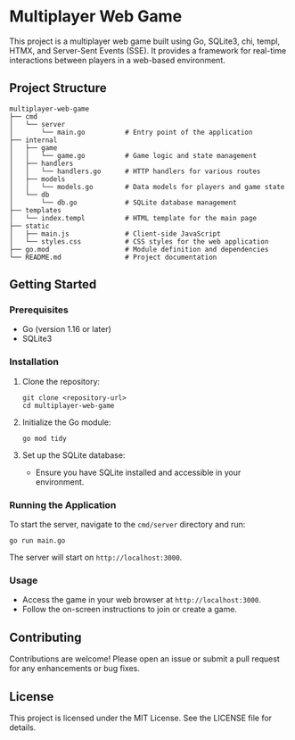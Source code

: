 # Multiplayer Web Game

This project is a multiplayer web game built using Go, SQLite3, chi, templ, HTMX, and Server-Sent Events (SSE). It provides a framework for real-time interactions between players in a web-based environment.

## Project Structure

```
multiplayer-web-game
├── cmd
│   └── server
│       └── main.go          # Entry point of the application
├── internal
│   ├── game
│   │   └── game.go          # Game logic and state management
│   ├── handlers
│   │   └── handlers.go      # HTTP handlers for various routes
│   ├── models
│   │   └── models.go        # Data models for players and game state
│   └── db
│       └── db.go            # SQLite database management
├── templates
│   └── index.templ          # HTML template for the main page
├── static
│   ├── main.js              # Client-side JavaScript
│   └── styles.css           # CSS styles for the web application
├── go.mod                   # Module definition and dependencies
└── README.md                # Project documentation
```

## Getting Started

### Prerequisites

- Go (version 1.16 or later)
- SQLite3

### Installation

1. Clone the repository:
   ```
   git clone <repository-url>
   cd multiplayer-web-game
   ```

2. Initialize the Go module:
   ```
   go mod tidy
   ```

3. Set up the SQLite database:
   - Ensure you have SQLite installed and accessible in your environment.

### Running the Application

To start the server, navigate to the `cmd/server` directory and run:

```
go run main.go
```

The server will start on `http://localhost:3000`.

### Usage

- Access the game in your web browser at `http://localhost:3000`.
- Follow the on-screen instructions to join or create a game.

## Contributing

Contributions are welcome! Please open an issue or submit a pull request for any enhancements or bug fixes.

## License

This project is licensed under the MIT License. See the LICENSE file for details.
